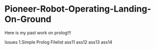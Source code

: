 Pioneer-Robot-Operating-Landing-On-Ground
=========================================

Here is my past work on prolog!!!

Issues
1.Simple Prolog
Filelist
ass11
ass12
ass13
ass14
